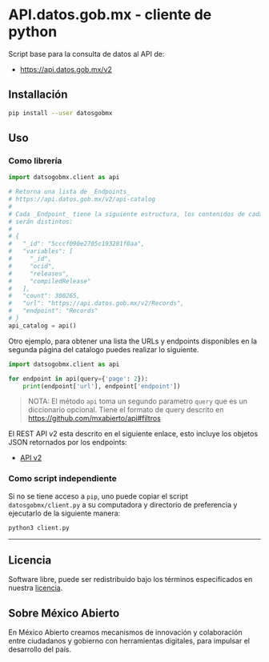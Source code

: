 # API.datos.gob.mx - cliente de python

Script base para la consulta de datos al API de: 

  * https://api.datos.gob.mx/v2

## Installación

```bash
pip install --user datosgobmx
```

## Uso

### Como librería

```python
import datsogobmx.client as api

# Retorna una lista de _Endpoints_
# https://api.datos.gob.mx/v2/api-catalog
#
# Cada _Endpoint_ tiene la siguiente estructura, los contenidos de cada endpoint
# serán distintos:
#
# {
#   "_id": "5cccf090e2705c193281f0aa",
#   "variables": [
#     "_id",
#     "ocid",
#     "releases",
#     "compiledRelease"
#   ],
#   "count": 300265,
#   "url": "https://api.datos.gob.mx/v2/Records",
#   "endpoint": "Records"
# }
api_catalog = api()
```

Otro ejemplo, para obtener una lista the URLs y endpoints disponibles en la 
segunda página del catalogo puedes realizar lo siguiente.

```python
import datsogobmx.client as api

for endpoint in api(query={'page': 2}):
	print(endpoint['url'], endpoint['endpoint'])
```

> NOTA: El método `api` toma un segundo parametro `query` que es un diccionario
> opcional.
> Tiene el formato de query descrito en https://github.com/mxabierto/api#filtros

El REST API v2 esta descrito en el siguiente enlace, esto incluye
los objetos JSON retornados por los endpoints:

  * [API v2](https://github.com/mxabierto/api)

### Como script independiente

Si no se tiene acceso a `pip`, uno puede copiar el script `datosgobmx/client.py`
a su computadora y directorio de preferencia y ejecutarlo de la siguiente 
manera:

```bash
python3 client.py
```

---

## Licencia
Software libre, puede ser redistribuido bajo los términos especificados en nuestra [licencia](https://datos.gob.mx/libreusomx).

## Sobre México Abierto
En México Abierto creamos mecanismos de innovación y colaboración entre ciudadanos y gobierno con herramientas digitales, para	impulsar el desarrollo del país.

